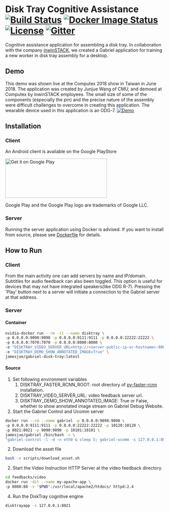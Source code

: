 # Disk Tray Cognitive Assistance [![Build Status][travis-image]][travis] [![Docker Image Status][docker-image]][docker] [![License][license-image]][license] [![Gitter][gitter-image]][gitter]

Cognitive assistance application for assembling a disk tray. In collaboration with the company [inwinSTACK](http://www.inwinstack.com/en/home/), we created a Gabriel application for training a new worker in disk tray assembly for a desktop.

[docker-image]: https://img.shields.io/docker/build/cmusatyalab/gabriel-disk-tray.svg
[docker]: https://hub.docker.com/r/cmusatyalab/gabriel-disk-tray

[travis-image]: https://travis-ci.org/cmusatyalab/gabriel-disk-tray.svg?branch=master
[travis]: http://travis-ci.org/cmusatyalab/gabriel-disk-tray

[license-image]: http://img.shields.io/badge/license-Apache--2-blue.svg?style=flat
[license]: LICENSE

[gitter-image]: https://badges.gitter.im/Join%20Chat.svg
[gitter]: https://gitter.im/gabriel-disk-tray/LOBBY

## Demo
This demo was shown live at the Computex 2018 show in Taiwan in June 2018.   The application was created by Junjue Wang of CMU, and demoed at Computex by inwinSTACK employees.   The small size of some of the components (especially the pin) and the precise nature of the assembly were difficult challenges to overcome in creating this application.  The wearable device used in this application is an ODG-7.
[![Demo](https://img.youtube.com/vi/AwWZcL9XGI0/0.jpg)](https://www.youtube.com/watch?v=AwWZcL9XGI0)

## Installation
### Client
An Android client is available on the Google PlayStore 

<a href='https://play.google.com/store/apps/details?id=edu.cmu.cs.gabrielclient'><img height='125px' width='323px' alt='Get it on Google Play' src='https://play.google.com/intl/en_us/badges/images/generic/en_badge_web_generic.png'/></a>

Google Play and the Google Play logo are trademarks of Google LLC.

### Server
Running the server application using Docker is advised. If you want to install from source, please see [Dockerfile](Dockerfile) for details.


## How to Run
### Client
From the main activity one can add servers by name and IP/domain. Subtitles for audio feedback can also been toggled. This option is useful for devices that may not have integrated speakers(like ODG R-7).
Pressing the 'Play' button next to a server will initiate a connection to the Gabriel server at that address.

### Server
#### Container
```bash
nvidia-docker run --rm -it --name disktray \
-p 0.0.0.0:9098:9098 -p 0.0.0.0:9111:9111 -p 0.0.0.0:22222:22222 \
-p 0.0.0.0:7070:7070 -p 0.0.0.0:8080:8080 \
-e "DISKTRAY_VIDEO_SERVER_URL=http://<server-public-ip-or-hostname>:8080"  \
-e "DISKTRAY_DEMO_SHOW_ANNOTATED_IMAGE=True" \
jamesjue/gabriel-disk-tray:latest
```
#### Source
  1. Set following environment variables
      1. DISKTRAY_FASTER_RCNN_ROOT: root directory of [py-faster-rcnn](https://github.com/rbgirshick/py-faster-rcnn) installation.
      2. DISKTRAY_VIDEO_SERVER_URL: video feedback server url.
      3. DISKTRAY_DEMO_SHOW_ANNOTATED_IMAGE: True or False, whether to show annotated image stream on Gabriel Debug Website.
  1. Start the Gabriel Control and Ucomm server
  ```bash
  docker run --rm --name gabriel -p 0.0.0.0:9098:9098 \
  -p 0.0.0.0:9111:9111 -p 0.0.0.0:22222:22222 -p 10120:10120 \
  -p 8021:8021 -p 9090:9090 -p 10101:10101 \
  jamesjue/gabriel /bin/bash -c \
  "gabriel-control -l -d -n eth0 & sleep 5; gabriel-ucomm -s 127.0.0.1:8021"
  ```
  2. Download the asset file
  ```bash
  bash -e scripts/download_asset.sh
  ```
  2. Start the Video Instruction HTTP Server at the video feedback directory.
  ```bash
  cd feedbacks/video
  docker run -dit --name my-apache-app \
  -p 8080:80 -v "$PWD":/usr/local/apache2/htdocs/ httpd:2.4
  ```
  4. Run the DiskTray cognitive engine
  ```bash
  disktrayapp -s 127.0.0.1:8021
  ```
